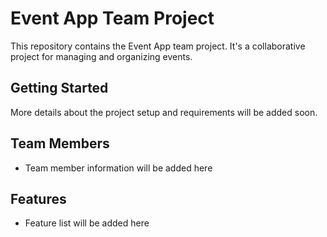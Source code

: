 # Event App Team Project

This repository contains the Event App team project. It's a collaborative project for managing and organizing events.

## Getting Started

More details about the project setup and requirements will be added soon.

## Team Members

- Team member information will be added here

## Features

- Feature list will be added here 